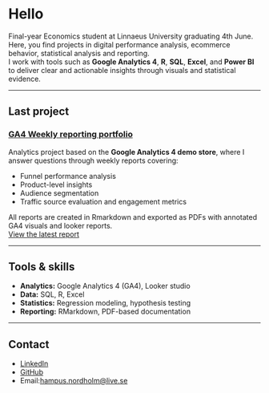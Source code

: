 # Hello

Final-year Economics student at Linnaeus University graduating 4th June. Here, you find projects in digital performance analysis, ecommerce behavior, statistical analysis and reporting.  
I work with tools such as **Google Analytics 4**, **R**, **SQL**, **Excel**, and **Power BI** to deliver clear and actionable insights through visuals and statistical evidence.

---

## Last project

### [GA4 Weekly reporting portfolio](https://github.com/HNordholm/weekly-GA4-reporting-)

Analytics project based on the **Google Analytics 4 demo store**, where I answer questions through weekly reports covering:

- Funnel performance analysis  
- Product-level insights  
- Audience segmentation 
- Traffic source evaluation and engagement metrics

All reports are created in Rmarkdown and exported as PDFs with annotated GA4 visuals and looker reports.   
 [View the latest report](https://github.com/HNordholm/weekly-GA4-reporting-/blob/main/Week19/w19report.pdf)

---

##  Tools & skills

- **Analytics:** Google Analytics 4 (GA4), Looker studio   
- **Data:** SQL, R, Excel  
- **Statistics:** Regression modeling, hypothesis testing  
- **Reporting:** RMarkdown, PDF-based documentation  

---

## Contact 

- [LinkedIn](https://www.linkedin.com/in/YOUR-LINK-HERE)
- [GitHub](https://github.com/HNordholm)
- Email:hampus.nordholm@live.se
